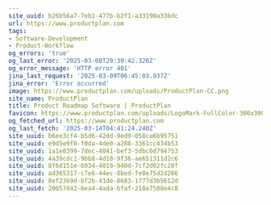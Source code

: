 ```yaml
---
site_uuid: b26b56a7-7eb1-477b-b2f1-a33190a336dc
url: https://www.productplan.com
tags:
- Software-Development
- Product-Workflow
og_errors: 'true'
og_last_error: '2025-03-08T20:39:42.326Z'
og_error_message: 'HTTP error 401'
jina_last_request: '2025-03-09T06:45:03.937Z'
jina_error: 'Error occurred'
image: https://www.productplan.com/uploads/ProductPlan-CC.png
site_name: ProductPlan
title: Product Roadmap Software | ProductPlan
favicon: https://www.productplan.com/uploads/LogoMark-FullColor-300x300.png
og_fetched_url: https://www.productplan.com
og_last_fetch: '2025-03-14T04:41:24.240Z'
site_uuid: b6ee3cf4-b5d6-42dd-9ed9-058ca6b95751
site_uuid: e9d5e9f0-f0da-4de0-a288-3361cc434b53
site_uuid: 1a1e8399-7dec-4041-bef3-5dbc0d794753
site_uuid: 4a39cdc1-9bb8-4d10-9f36-ae651311d2c6
site_uuid: 8f6d151e-6934-4019-940d-7cf2d02fc28f
site_uuid: ad365317-c7e6-44ec-8bed-fe0e75d2d266
site_uuid: 8ef2369d-bf2b-41de-8683-1777d3b5612d
site_uuid: 20057d42-6ea4-4ada-bfaf-218a7508e4c8
---
```


